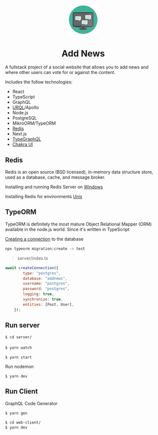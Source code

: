 <p align="center"><a href="#" target="_blank"><img src="./web-client/src/Add01.png" width="100"></a></p>
<center><h1>Add News </h1></center>

A fullstack project of a social website that allows you to add news and where other users can vote for or against the content.

Includes the follow technologies:

- React
- TypeScript
- GraphQL
- [URQL](https://formidable.com/open-source/urql/)/Apollo
- Node.js
- PostgreSQL
- MikroORM/TypeORM
- [Redis](https://redis.io/)
- Next.js
- [TypeGraphQL](https://typegraphql.com/)
- [Chakra UI](https://chakra-ui.com/)

## Redis

Redis is an open source (BSD licensed), in-memory data structure store, used as a database, cache, and message broker.

Installing and running Redis Server on [Windows](https://riptutorial.com/redis/example/29962/installing-and-running-redis-server-on-windows)

Installing Redis for environments [Unix](https://redis.io/topics/quickstart)

## TypeORM

TypeORM is definitely the most mature Object Relational Mapper (ORM) available in the node.js world. Since it's written in TypeScript

[Creating a connection](https://typeorm.io/#/undefined/creating-a-connection-to-the-database) to the database


```sh
npx typeorm migration:create -n test
```

> server/index.ts

```js
await createConnection({
        type: "postgres",
        database: "addnews",
        username: "postgres",
        password: "postgres",
        logging: true,
        synchronize: true,
        entities: [Post, User],
    });
```

## Run server

```sh
$ cd server/

$ yarn watch
```
```
$ yarn start
```

Run nodemon

```
$ yarn dev
```

## Run Client

GraphQL Code Generator

```
$ yarn gen
```

```
$ cd web-client/
$ yarn dev
```